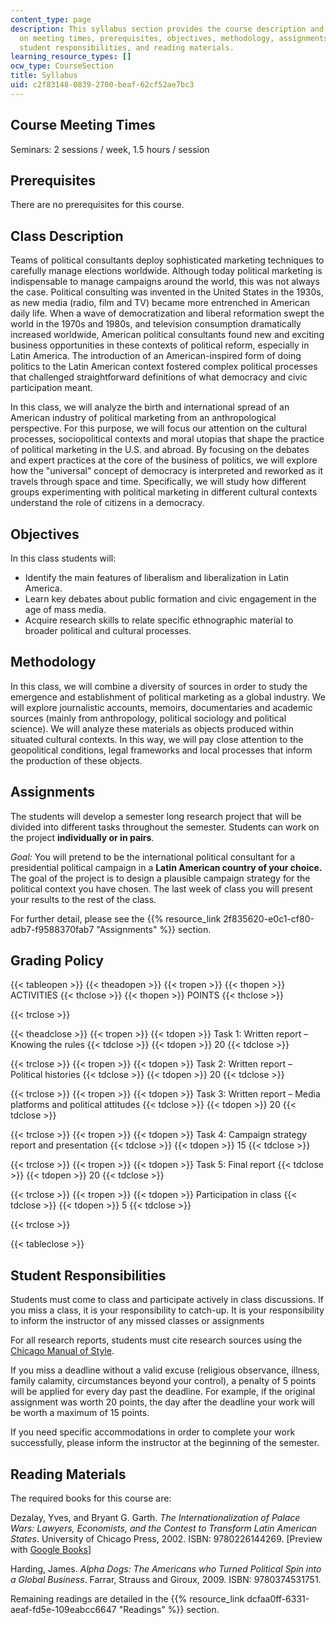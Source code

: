 ```yaml
---
content_type: page
description: This syllabus section provides the course description and information
  on meeting times, prerequisites, objectives, methodology, assignments, grading policy,
  student responsibilities, and reading materials.
learning_resource_types: []
ocw_type: CourseSection
title: Syllabus
uid: c2f83148-0839-2700-beaf-62cf52ae7bc3
---
```


Course Meeting Times
--------------------

Seminars: 2 sessions / week, 1.5 hours / session

Prerequisites
-------------

There are no prerequisites for this course.

Class Description
-----------------

Teams of political consultants deploy sophisticated marketing techniques to carefully manage elections worldwide. Although today political marketing is indispensable to manage campaigns around the world, this was not always the case. Political consulting was invented in the United States in the 1930s, as new media (radio, film and TV) became more entrenched in American daily life. When a wave of democratization and liberal reformation swept the world in the 1970s and 1980s, and television consumption dramatically increased worldwide, American political consultants found new and exciting business opportunities in these contexts of political reform, especially in Latin America. The introduction of an American-inspired form of doing politics to the Latin American context fostered complex political processes that challenged straightforward definitions of what democracy and civic participation meant.

In this class, we will analyze the birth and international spread of an American industry of political marketing from an anthropological perspective. For this purpose, we will focus our attention on the cultural processes, sociopolitical contexts and moral utopias that shape the practice of political marketing in the U.S. and abroad. By focusing on the debates and expert practices at the core of the business of politics, we will explore how the "universal" concept of democracy is interpreted and reworked as it travels through space and time. Specifically, we will study how different groups experimenting with political marketing in different cultural contexts understand the role of citizens in a democracy.

Objectives
----------

In this class students will:

*   Identify the main features of liberalism and liberalization in Latin America.
*   Learn key debates about public formation and civic engagement in the age of mass media.
*   Acquire research skills to relate specific ethnographic material to broader political and cultural processes.

Methodology
-----------

In this class, we will combine a diversity of sources in order to study the emergence and establishment of political marketing as a global industry. We will explore journalistic accounts, memoirs, documentaries and academic sources (mainly from anthropology, political sociology and political science). We will analyze these materials as objects produced within situated cultural contexts. In this way, we will pay close attention to the geopolitical conditions, legal frameworks and local processes that inform the production of these objects.

Assignments
-----------

The students will develop a semester long research project that will be divided into different tasks throughout the semester. Students can work on the project **individually or in pairs**.

_Goal:_ You will pretend to be the international political consultant for a presidential political campaign in a **Latin American country of your choice.** The goal of the project is to design a plausible campaign strategy for the political context you have chosen. The last week of class you will present your results to the rest of the class.

For further detail, please see the {{% resource_link 2f835620-e0c1-cf80-adb7-f9588370fab7 "Assignments" %}} section.

Grading Policy
--------------

{{< tableopen >}}
{{< theadopen >}}
{{< tropen >}}
{{< thopen >}}
ACTIVITIES
{{< thclose >}}
{{< thopen >}}
POINTS
{{< thclose >}}

{{< trclose >}}

{{< theadclose >}}
{{< tropen >}}
{{< tdopen >}}
Task 1: Written report – Knowing the rules
{{< tdclose >}}
{{< tdopen >}}
20
{{< tdclose >}}

{{< trclose >}}
{{< tropen >}}
{{< tdopen >}}
Task 2: Written report – Political histories
{{< tdclose >}}
{{< tdopen >}}
20
{{< tdclose >}}

{{< trclose >}}
{{< tropen >}}
{{< tdopen >}}
Task 3: Written report – Media platforms and political attitudes
{{< tdclose >}}
{{< tdopen >}}
20
{{< tdclose >}}

{{< trclose >}}
{{< tropen >}}
{{< tdopen >}}
Task 4: Campaign strategy report and presentation
{{< tdclose >}}
{{< tdopen >}}
15
{{< tdclose >}}

{{< trclose >}}
{{< tropen >}}
{{< tdopen >}}
Task 5: Final report
{{< tdclose >}}
{{< tdopen >}}
20
{{< tdclose >}}

{{< trclose >}}
{{< tropen >}}
{{< tdopen >}}
Participation in class
{{< tdclose >}}
{{< tdopen >}}
5
{{< tdclose >}}

{{< trclose >}}

{{< tableclose >}}

Student Responsibilities
------------------------

Students must come to class and participate actively in class discussions. If you miss a class, it is your responsibility to catch-up. It is your responsibility to inform the instructor of any missed classes or assignments

For all research reports, students must cite research sources using the [Chicago Manual of Style](http://www.chicagomanualofstyle.org/home.html).

If you miss a deadline without a valid excuse (religious observance, illness, family calamity, circumstances beyond your control), a penalty of 5 points will be applied for every day past the deadline. For example, if the original assignment was worth 20 points, the day after the deadline your work will be worth a maximum of 15 points.

If you need specific accommodations in order to complete your work successfully, please inform the instructor at the beginning of the semester.

Reading Materials
-----------------

The required books for this course are:

Dezalay, Yves, and Bryant G. Garth. _The Internationalization of Palace Wars: Lawyers, Economists, and the Contest to Transform Latin American States_. University of Chicago Press, 2002. ISBN: 9780226144269. \[Preview with [Google Books](http://books.google.com/books?id=2vq_siMEzRIC&printsec=frontcover)\]

Harding, James. _Alpha Dogs: The Americans who Turned Political Spin into a Global Business_. Farrar, Strauss and Giroux, 2009. ISBN: 9780374531751.

Remaining readings are detailed in the {{% resource_link dcfaa0ff-6331-aeaf-fd5e-109eabcc6647 "Readings" %}} section.